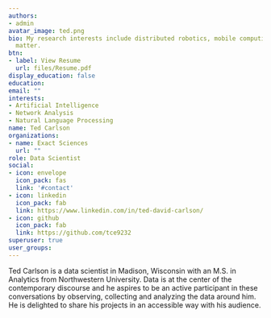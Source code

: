 ```yaml
---
authors:
- admin
avatar_image: ted.png
bio: My research interests include distributed robotics, mobile computing and programmable
  matter.
btn:
- label: View Resume
  url: files/Resume.pdf
display_education: false
education:
email: ""
interests:
- Artificial Intelligence
- Network Analysis
- Natural Language Processing
name: Ted Carlson
organizations:
- name: Exact Sciences
  url: ""
role: Data Scientist
social:
- icon: envelope
  icon_pack: fas
  link: '#contact'
- icon: linkedin
  icon_pack: fab
  link: https://www.linkedin.com/in/ted-david-carlson/
- icon: github
  icon_pack: fab
  link: https://github.com/tce9232
superuser: true
user_groups:
---
```


Ted Carlson is a data scientist in Madison, Wisconsin with an M.S. in Analytics from Northwestern University. Data is at the center of the contemporary discourse and he aspires to be an active participant in these conversations by observing, collecting and analyzing the data around him. He is delighted to share his projects in an accessible way with his audience.